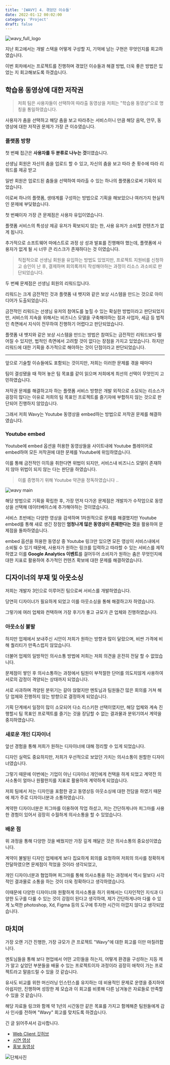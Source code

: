 ```yaml
---
title: '[WAVY] 4. 겪었던 이슈들'
date: 2022-01-12 00:02:00
category: 'Project'
draft: false
---
```


![wavy_full_logo](https://user-images.githubusercontent.com/26461307/148641874-cdb4f826-a5da-43d6-a5fd-3e879dcaa2f4.png)

지난 회고에서는 개발 스택을 어떻게 구성할 지, 기억에 남는 구현은 무엇인지를 회고하였습니다.

이번 회차에서는 프로젝트를 진행하며 겪었던 이슈들과 해결 방법, 더욱 좋은 방법은 있었는 지 회고해보도록 하겠습니다.

## 학습용 동영상에 대한 저작권

> 저희 팀은 사용자들이 선택하여 따라출 동영상을 저희는 "학습용 동영상"으로 명칭을 통일하였습니다.

사용자가 춤을 선택하고 해당 춤을 보고 따라추는 서비스이니 만큼 해당 음악, 안무, 동영상에 대한 저작권 문제가 가장 큰 이슈였습니다.

### 플랫폼 방향

첫 번째 접근은 **사용자를 두 분류로 나누는 것**이였습니다.

선생님 회원은 자신의 춤을 업로드 할 수 있고, 자신의 춤을 보고 따라 춘 횟수에 따라 리워드를 제공 받고

일반 회원은 업로드된 춤들을 선택하여 따라출 수 있는 하나의 플랫폼으로써 기획이 되었습니다.

이로써 하나의 플랫폼, 생태계를 구성하는 방법으로 기획을 해보았으나 여러가지 현실적인 문제에 부딪혔습니다.

첫 번째이자 가장 큰 문제점은 사용자 유입이였습니다.

플랫폼 서비스의 특성상 제공 유저가 확보되지 않는 한, 사용 유저가 소비할 컨텐츠가 없게 됩니다.

추가적으로 소프트웨어 마에스트로 과정 상 성과 발표를 진행해야 했는데, 플랫폼에 사용자가 없게 될 시 너무 큰 리스크가 존재하다는 것 이였습니다.

> 직접적으로 선생님 회원을 유입하는 방법도 있었지만, 프로젝트 지원비를 신청하고 승인이 난 후, 결제하며 회의록까지 작성해야하는 과정이 리소스 과소비로 판단되었습니다.

두 번째 문제점은 선생님 회원의 리워드입니다.

리워드는 크게 금전적인 것과 플랫폼 내 뱃지와 같은 보상 시스템을 만드는 것으로 아이디어가 도출되었습니다.

금전적인 리워드는 선생님 유저의 참여도를 높힐 수 있는 확실한 방법이라고 판단되었지만, 서비스의 지속을 위해서는 비즈니스 모델을 구축해야하는 점과 사업자, 세금 등 법적인 측면에서 지식이 전무하여 진행하기 어렵다고 판단되었습니다.

플랫폼 내 뱃지와 같은 보상 시스템을 만드는 방법은 참여도는 금전적인 리워드보다 떨어질 수 있지만, 법적인 측면에서 고려할 것이 없다는 장점을 가지고 있었습니다. 하지만 리워드에 대한 기획을 추가적으로 해야하는 것이 단점이라고 판단되었습니다.

---

앞으로 기술할 이슈들에도 포함되는 것이지만, 저희는 이러한 문제를 겪을 때마다

팀이 결성됐을 때 적어 놓은 팀 목표를 같이 읽으며 저희에게 최선의 선택이 무엇인지 고민하였습니다.

저작권 문제를 해결하고자 하는 플랫폼 서비스 방향은 개발 외적으로 소모되는 리소스가 굉장히 많다는 이유로 저희의 팀 목표인 프로젝트를 즐기자에 부합하지 않는 것으로 판단되어 진행하지 않았습니다.

그래서 저희 Wavy는 Youtube 동영상을 embed하는 방법으로 저작권 문제를 해결하였습니다.

### Youtube embed

Youtube에 embed 옵션을 허용한 동영상들을 사이트내에 Youtube 플레이어로 embed하여 모든 저작권에 대한 문제를 Youtube에 위임하였습니다.

이를 통해 금전적인 이득을 취한다면 위법이 되지만, 서비스내 비즈니스 모델이 존재하지 않아 위법이 되지 않는 다는 판단을 하였습니다.

> 이를 증명하기 위해 Youtube 약관을 정독하였습니다 ..

![wavy main](https://user-images.githubusercontent.com/26461307/140163003-00b4cc90-82e9-45e7-849e-24929dfab220.gif)

해당 방법으로 기획을 확립한 후, 가장 먼저 다가온 문제점은 개발자가 수작업으로 동영상을 선택해 데이터베이스에 추가해야하는 것이였습니다.

서비스 초반에는 다양한 영상을 검색하며 1차원적으로 문제를 해결했지만 Youtube embed를 통해 새로 생긴 장점인 **엄청나게 많은 동영상이 존재한다는 것**을 활용하여 문제점을 돌파하였습니다.

embed 옵션을 허용한 동영상 중 Youtube 링크만 있으면 모든 영상이 서비스내에서 소비될 수 있기 때문에, 사용자가 원하는 링크를 입력하고 따라할 수 있는 서비스를 제작하였고 이를 **Google Analytics 이벤트**를 걸어두어 소비자가 원하는 춤은 무엇인지에 대한 지표로 활용하여 추가적인 컨텐츠 확보에 대한 문제를 해결하였습니다.

## 디자이너의 부재 및 아웃소싱

저희는 개발자 3인으로 이루어진 팀으로써 서비스를 개발하였습니다.

당연히 디자이너가 필요하게 되었고 이를 아웃소싱을 통해 해결하고자 하였습니다.

그렇기에 여러 업체와 컨택하며 가장 후기가 좋고 규모가 큰 업체와 진행하였습니다.

### 아웃소싱 불발

하지만 업체에서 보내주신 시안이 저희가 원하는 방향과 많이 달랐으며, 비싼 가격에 비해 퀄리티가 만족스럽지 않았습니다.

더불어 업체의 일방적인 의사소통 방법에 저희는 저희 의견을 온전히 전달 할 수 없었습니다.

문제점이 쌓인 후 의사소통하는 과정에서 팀원이 부적절한 단어를 의도치않게 사용하여 서로의 감정이 격양되는 상태까지 되었습니다.

서로 사과하며 격양된 분위기는 갈아 앉혔지만 멘토님과 팀원들간 많은 회의를 거쳐 해당 업체와 진행하지 않는 방향으로 결정하게 되었습니다.

기획 단계에서 일정이 많이 소모되어 다소 리스키한 선택이였지만, 해당 업체와 계속 진행할시 팀 목표인 프로젝트를 즐기는 것을 장담할 수 없는 결과물과 분위기여서 계약을 중지하였습니다.

### 새로운 개인 디자이너

앞선 경험을 통해 저희가 원하는 디자이너에 대해 정리할 수 있게 되었습니다.

디자인 실력도 중요하지만, 저희가 우선적으로 보았던 가치는 의사소통이 원할한 디자이너였습니다.

그렇기 때문에 이번에는 기업이 아닌 디자이너 개인에게 컨택을 하게 되었고 계약전 의사소통이 얼마나 원활한지를 지표로 활용하여 계약하게 되었습니다.

저희 팀에서 저는 디자인을 포함한 광고 동영상등 아웃소싱에 대한 전담을 하였기 때문에 제가 주로 디자이너분과 소통하였습니다.

계약한 디자이너분은 피그마를 이용하여 작업 하셨고, 저는 간단하게나마 피그마를 사용한 경험이 있어서 굉장히 수월하게 의사소통을 할 수 있었습니다.

### 배운 점

위 과정을 통해 다양한 것을 배웠지만 가장 깊게 깨달은 것은 의사소통의 중요성이였습니다.

계약이 불발된 디자인 업체에게 보다 집요하게 회의를 요청하여 저희의 의사를 정확하게 전달하였으면 문제점이 적었을 것이라 생각되었고,

개인 디자이너분과 협업하며 피그마를 통해 의사소통을 하는 과정에서 역시 말보다 시각적인 결과물로 소통을 하는 것이 더욱 정확하다고 생각하였습니다.

이때문에 다양한 디자이너와 원활하게 의사소통을 하기 위해서는 디자인적인 지식과 다양한 도구를 다룰 수 있는 것이 강점이 된다고 생각하여, 제가 간단하게나마 다룰 수 있게 노력한 photoshop, Xd, Figma 등의 도구에 투자한 시간이 아깝지 않다고 생각되었습니다.

## 마치며

가장 오랜 기간 진행한, 가장 규모가 큰 프로젝트 "Wavy"에 대한 회고를 이만 마칠려합니다.

멘토님들을 통해 보다 현업에서 어떤 고민들을 하는지, 어떻게 환경을 구성하는 지등 제가 알고 싶었던 부분들을 배울 수 있는 프로젝트이자 과정이라 굉장히 애착이 가는 프로젝트라고 말씀드릴 수 있을 것 같습니다.

유사도 비교를 위한 머신러닝 인스턴스를 유지하는 데 비용적인 문제로 운영을 중지하여 아쉽지만, 진행하며 성장한 제 모습과 이 회고를 비롯해 다른 남겨놓은 자료들로 만족할 수 있을 것 같습니다.

해당 자료들 링크와 함께 약 1년의 시간동안 같은 목표를 가지고 함께해준 팀원들에게 감사 인사를 전하며 "Wavy" 회고를 맞치도록 하겠습니다.

긴 글 읽어주셔서 감사합니다.

- [Web Client 깃허브](https://github.com/EO2-WAVY/WavyFrontend)
- [시연 영상](https://www.youtube.com/watch?v=MYtoSIxjS7Y)
- [홍보 동영상](https://drive.google.com/file/d/1AAZCyyrcsokhkVQlJFc6zzLnKSMQpR3D/view?usp=sharing)

![단체사진](https://user-images.githubusercontent.com/26461307/149136852-a926397d-9261-48d7-a40d-5b6f57aea67e.jpeg)
